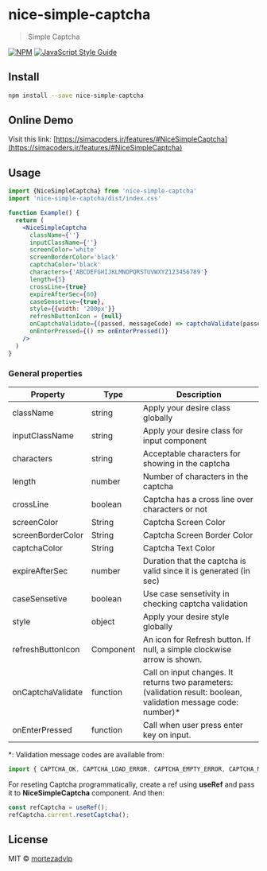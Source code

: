 # nice-simple-captcha

> Simple Captcha

[![NPM](https://img.shields.io/npm/v/nice-simple-captcha.svg)](https://www.npmjs.com/package/nice-simple-captcha) [![JavaScript Style Guide](https://img.shields.io/badge/code_style-standard-brightgreen.svg)](https://standardjs.com)

## Install

```bash
npm install --save nice-simple-captcha
```

## Online Demo

Visit this link:
[https://simacoders.ir/features/#NiceSimpleCaptcha](https://simacoders.ir/features/#NiceSimpleCaptcha)

## Usage

```jsx
import {NiceSimpleCaptcha} from 'nice-simple-captcha'
import 'nice-simple-captcha/dist/index.css'

function Example() {
  return (
    <NiceSimpleCaptcha
      className={''}
      inputClassName={''}
      screenColor='white'
      screenBorderColor='black'
      captchaColor='black'
      characters={'ABCDEFGHIJKLMNOPQRSTUVWXYZ123456789'}
      length={5}
      crossLine={true}
      expireAfterSec={60}
      caseSensetive={true},
      style={{width: '200px'}}
      refreshButtonIcon = {null}
      onCaptchaValidate={(passed, messageCode) => captchaValidate(passed, messageCode)}
      onEnterPressed={() => onEnterPressed()}
    />
  )
}
```

### General properties
<table>
  <thead>
    <tr>
      <th>Property</th>
      <th>Type</th>
      <th>Description</th>
    </tr>
  </thead>
  <tbody>
    <tr>
      <td>className</td>
      <td>string</td>
      <td>Apply your desire class globally</td>
    </tr>
    <tr>
      <td>inputClassName</td>
      <td>string</td>
      <td>Apply your desire class for input component</td>
    </tr>
      <td>characters</td>
      <td>string</td>
      <td>Acceptable characters for showing in the captcha</td>
    </tr>
    <tr>
      <td>length</td>
      <td>number</td>
      <td>Number of characters in the captcha</td>
    </tr>
    <tr>
      <td>crossLine</td>
      <td>boolean</td>
      <td>Captcha has a cross line over characters or not</td>
    </tr>
    <tr>
      <td>screenColor</td>
      <td>String</td>
      <td>Captcha Screen Color</td>
    </tr>
    <tr>
      <td>screenBorderColor</td>
      <td>String</td>
      <td>Captcha Screen Border Color</td>
    </tr>
    <tr>
      <td>captchaColor</td>
      <td>String</td>
      <td>Captcha Text Color</td>
    </tr>
    <tr>
      <td>expireAfterSec</td>
      <td>number</td>
      <td>Duration that the captcha is valid since it is generated (in sec)</td>
    </tr>
    <tr>
      <td>caseSensetive</td>
      <td>boolean</td>
      <td>Use case sensetivity in checking captcha validation</td>
    </tr>
    <tr>
      <td>style</td>
      <td>object</td>
      <td>Apply your desire style globally</td>
    </tr>
    <tr>
      <td>refreshButtonIcon</td>
      <td>Component</td>
      <td>An icon for Refresh button. If null, a simple clockwise arrow is shown.</td>
    </tr>
    <tr>
      <td>onCaptchaValidate</td>
      <td>function</td>
      <td>Call on input changes. It returns two parameters: (validation result: boolean, validation message code: number)*</td>
    </tr>
    <tr>
      <td>onEnterPressed</td>
      <td>function</td>
      <td>Call when user press enter key on input.</td>
    </tr>
  </tbody>
</table>
*: Validation message codes are available from:

```jsx
import { CAPTCHA_OK, CAPTCHA_LOAD_ERROR, CAPTCHA_EMPTY_ERROR, CAPTCHA_MISMATCH_ERROR, CAPTCHA_EXPIRED } from 'nice-simple-captcha';
```

For reseting Captcha programmatically, create a ref using <strong>useRef</strong> and pass it to <strong>NiceSimpleCaptcha</strong> component. And then:

```jsx
const refCaptcha = useRef();
refCaptcha.current.resetCaptcha();
```


## License

MIT © [mortezadvlp](https://github.com/mortezadvlp)
